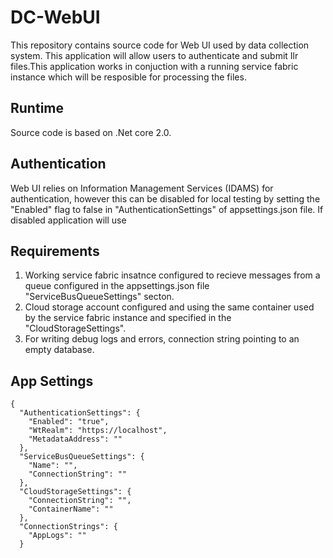 # DC-WebUI

This repository contains source code for Web UI used by data collection system. This application will allow users to authenticate and submit Ilr files.This application works in conjuction with a running service fabric instance which will be resposible for processing the files.

## Runtime
Source code is based on .Net core 2.0.

## Authentication
Web UI relies on Information Management Services (IDAMS) for authentication, however this can be disabled for local testing by setting the "Enabled" flag to false in "AuthenticationSettings" of appsettings.json file. If disabled application will use 

## Requirements
1. Working service fabric insatnce configured to recieve messages from a queue configured in the appsettings.json file "ServiceBusQueueSettings" secton.
2. Cloud storage account configured and using the same container used by the service fabric instance and specified in the "CloudStorageSettings".
3. For writing debug logs and errors, connection string pointing to an empty database.


## App Settings
```
{
  "AuthenticationSettings": {
    "Enabled": "true",
    "WtRealm": "https://localhost",
    "MetadataAddress": ""
  },
  "ServiceBusQueueSettings": {
    "Name": "",
    "ConnectionString": ""
  },
  "CloudStorageSettings": {
    "ConnectionString": "",
    "ContainerName": ""
  },
  "ConnectionStrings": {
    "AppLogs": ""
  }
```

